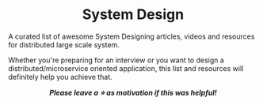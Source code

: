<div align="center">
<h1>System Design</h1>
</div>

A curated list of awesome System Designing articles, videos and resources for distributed large scale system.

Whether you're preparing for an interview or you want to design a distributed/microservice oriented application, this list and resources will definitely help you achieve that.

<p align="center"> <b><i>Please leave a ⭐ as motivation if this was helpful! </i></b></p>